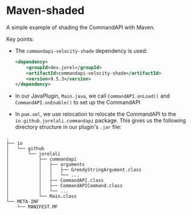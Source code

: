 # Maven-shaded

A simple example of shading the CommandAPI with Maven.

Key points:

- The `commandapi-velocity-shade` dependency is used:

  ```xml
  <dependency>
      <groupId>dev.jorel</groupId>
      <artifactId>commandapi-velocity-shade</artifactId>
      <version>9.5.3</version>
  </dependency>
  ```

- In our JavaPlugin, `Main.java`, we call `CommandAPI.onLoad()` and `CommandAPI.onEnable()` to set up the CommandAPI
- In `pom.xml`, we use relocation to relocate the CommandAPI to the `io.github.jorelali.commandapi` package. This gives us the following directory structure in our plugin's `.jar` file:

```text
.
├── io
│   └── github
│       └── jorelali
│           ├── commandapi
│           │   ├── arguments
│           │   │   ├── GreedyStringArgument.class
│           │   │   └── ...
│           │   ├── CommandAPI.class
│           │   ├── CommandAPICommand.class
│           │   └── ...
│           └── Main.class
└── META-INF
    └── MANIFEST.MF
```
